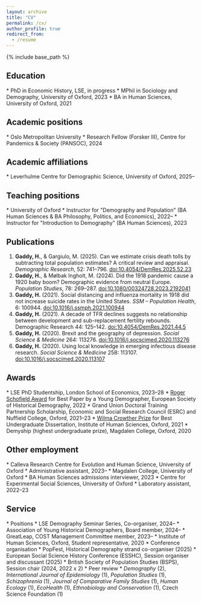 ```yaml
---
layout: archive
title: "CV"
permalink: /cv/
author_profile: true
redirect_from:
  - /resume
---
```


{% include base_path %}

<h2>Education</h2>
* PhD in Economic History, LSE, in progress
* MPhil in Sociology and Demography, University of Oxford, 2023
* BA in Human Sciences, University of Oxford, 2021


<h2>Academic positions</h2>
* Oslo Metropolitan University
  * Research Fellow (Forsker III), Centre for Pandemics & Society (PANSOC), 2024


<h2>Academic affiliations</h2>
* Leverhulme Centre for Demographic Science, University of Oxford, 2025–


<h2>Teaching positions</h2>
* University of Oxford
  * Instructor for "Demography and Population" (BA Human Sciences & BA Philosophy, Politics, and Economics), 2022–
  * Instructor for "Introduction to Demography" (BA Human Sciences), 2023


<h2>Publications</h2>
<ol>
  <li><strong>Gaddy, H.</strong>, & Gargiulo, M. (2025). Can we estimate crisis death tolls by subtracting total population estimates? A critical review and 
appraisal. <i>Demographic Research</i>, 52: 741–796. <a href="https://doi.org/10.4054/DemRes.2025.52.23">doi:10.4054/DemRes.2025.52.23</a></li>
  <li><strong>Gaddy, H.</strong>, & Mølbak Ingholt, M. (2024). Did the 1918 pandemic cause a 1920 baby boom? Demographic evidence from neutral Europe. <i>Population Studies</i>, 78: 269–287. <a href="https://doi.org/10.1080/00324728.2023.2192041">doi:10.1080/00324728.2023.2192041</a></li>
  <li><strong>Gaddy, H.</strong> (2021). Social distancing and influenza mortality in
1918 did not increase suicide rates in the United States. <i>SSM – Population Health</i>, 6: 100944. <a href="https://doi.org/10.1016/j.ssmph.2021.100944">doi:10.1016/j.ssmph.2021.100944</a></li>
  <li><strong>Gaddy, H.</strong> (2021). A decade of TFR declines suggests no
relationship between development and sub-replacement fertility
rebounds. Demographic Research 44: 125–142. <a href="https://doi.org/10.4054/DemRes.2021.44.5">doi:10.4054/DemRes.2021.44.5</a></li>
  <li><strong>Gaddy, H.</strong> (2020). Brexit and the geography of depression. <i>Social Science & Medicine</i> 264: 113276. <a href="https://doi.org/10.1016/j.socscimed.2020.113276">doi:10.1016/j.socscimed.2020.113276</a></li>
  <li><strong>Gaddy, H.</strong> (2020). Using local knowledge in emerging infectious
disease research. <i>Social Science & Medicine</i> 258: 113107. <a href="https://doi.org/10.1016/j.socscimed.2020.113107">doi:10.1016/j.socscimed.2020.113107</a></li>
</ol>


<h2>Awards</h2>
* LSE PhD Studentship, London School of Economics, 2023–28
* <a href="https://population-europe.eu/network/news-network/eshd-announces-years-eshd-award-winners">Roger Schofield Award</a> for Best Paper by a Young Demographer, European Society of Historical Demography, 2022
* Grand Union Doctoral Training Partnership Scholarship, Economic and Social Research Council (ESRC) and Nuffield College, Oxford, 2021–23
* <a href="https://www.ihs.ox.ac.uk/article/winners-2021-bob-hiorns-and-wilma-crowther-prizes-announced">Wilma Crowther Prize</a> for Best Undergraduate Dissertation, Institute of Human Sciences, Oxford, 2021
* Demyship (highest undergraduate prize), Magdalen College, Oxford, 2020


<h2>Other employment</h2>
* Calleva Research Centre for Evolution and Human Science, University of Oxford
  * Administrative assistant, 2023–
* Magdalen College, University of Oxford
  * BA Human Sciences admissions interviewer, 2023
* Centre for Experimental Social Sciences, University of Oxford
  * Laboratory assistant, 2022–23

<h2>Service</h2>
* Positions
  * LSE Demography Seminar Series, Co-organiser, 2024–
  * Association of Young Historical Demographers, Board member, 2024–
  * GreatLeap, COST Management Committee member, 2023–
  * Institute of Human Sciences, Oxford, Student representative, 2020
* Conference organisation
  * PopFest, Historical Demography strand co-organiser (2025)
  * European Social Science History Conference (ESSHC), Session organiser and discussant (2025)
  * British Society of Population Studies (BSPS), Session chair (2024, 2022 x 2)
* Peer review
  * <i>Demography</i> (2), <i>International Journal of Epidemiology</i> (1), <i>Population Studies</i> (1), <i>Schizophrenia</i> (1), <i>Journal of Comparative 
Family Studies</i> (1), <i>Human Ecology</i> (1), <i>EcoHealth</i> (1), <i>Ethnobiology and Conservation</i> (1), Czech Science Foundation (1)
